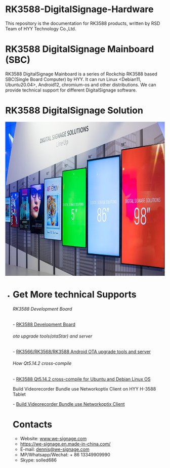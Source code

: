 # RK3588-DigitalSignage-Hardware
This repository is the documentation for RK3588 products, written by RSD Team of HYY Technology Co.,Ltd.

# RK3588 DigitalSignage Mainboard (SBC)
RK3588 DigitalSignage Mainboard is a series of Rockchip RK3588 based SBC(Single Board Computer) by HYY. It can run Linux <Debian11, Ubuntu20.04>, Android12,  chromium-os and other distributions. We can provide technical support for different DigitalSignage software.

# RK3588 DigitalSignage Solution
![RK3588 DigitalSignage Application](imgs/RK3588-digitalsignage-solution.png?raw=true)

- # Get More technical Supports

  ###### RK3588 Development Board

  \- [RK3588 Development Board](https://github.com/industrialtablet/RK3588-Development-Board)

  ###### ota upgrade tools(otaStar) and server

  \- [RK3566/RK3568/RK3588 Android OTA upgrade tools and server](https://github.com/tablet-pc/otastar)

  ###### How Qt5.14.2 cross-compile

  \- [RK3588 Qt5.14.2 cross-compile for Ubuntu and Debian Linux OS](https://github.com/pengyixing/qt-everywhere-src-5.14.2-cross-compile-for-RK3566-RK3568-RK3588)

  Build Videorecorder Bundle use Networkoptix Client on HYY H-3588 Tablet

  \- [Build Videorecorder Bundle use Networkoptix Client](https://github.com/industrialtablet/Build-Videorecorder-Bundle-use-Networkoptix-Client-on-HYY-RK3566-Tablet)

  

  # Contacts

  - Website: www.we-signage.com
  - https://we-signage.en.made-in-china.com/
  - E-mail: dennis@we-signage.com
  - MP/Whatsapp/Wechat: + 86 13349909990
  - Skype: solled686